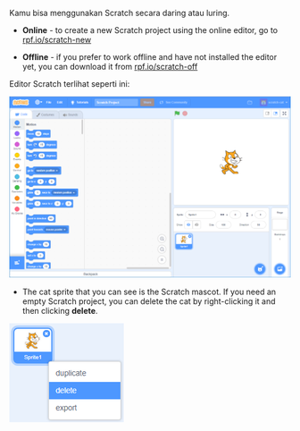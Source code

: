 Kamu bisa menggunakan Scratch secara daring atau luring.

+ **Online** - to create a new Scratch project using the online editor, go to <a href="http://rpf.io/scratch-new" target="_blank">rpf.io/scratch-new</a>

+ **Offline** - if you prefer to work offline and have not installed the editor yet, you can download it from <a href="http://rpf.io/scratch-off" target="_blank">rpf.io/scratch-off</a>

Editor Scratch terlihat seperti ini:

![screenshot](images/scratch-editor.png)

+ The cat sprite that you can see is the Scratch mascot. If you need an empty Scratch project, you can delete the cat by right-clicking it and then clicking **delete**.

![screenshot](images/delete.png)